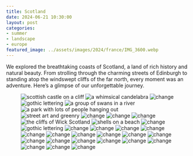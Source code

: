 ```yaml
---
title: Scotland
date: 2024-06-21 10:30:00
layout: post
categories:
- summer
- landscape
- europe
featured_image: ../assets/images/2024/france/IMG_3600.webp
---
```

We explored the breathtaking coasts of Scotland, a land of rich history and natural beauty. From strolling through the charming streets of Edinburgh to standing atop the windswept cliffs of the far north, every moment was an adventure. Here’s a glimpse of our unforgettable journey.

<figure class="masonry">
<img class="two" src="/assets/images/2024/uk/IMG_3600.webp" alt="scottish castle on a cliff">
<img src="/assets/images/2024/UK/IMG_3559.webp" alt="a whimsical candelabra">
   
<img src="/assets/images/2024/UK/IMG_3565.webp" alt="change">
<img src="/assets/images/2024/UK/IMG_3617.webp" alt="gothic lettering">
<img src="/assets/images/2024/UK/IMG_3571.webp" alt="a group of swans in a river">

<img src="/assets/images/2024/UK/IMG_3626.webp" alt="a park with lots of people hanging out">
<img class="two" src="/assets/images/2024/UK/IMG_3629.webp" alt="street art and greenry">

<img src="/assets/images/2024/UK/IMG_3665.webp" alt="change">
<img src="/assets/images/2024/UK/IMG_3671.webp" alt="change">
<img src="/assets/images/2024/UK/IMG_3672.webp" alt="change">

<img src="/assets/images/2024/UK/IMG_3817.webp" alt="the cliffs of Wick Scotland">
<img class="two" src="/assets/images/2024/UK/IMG_3775.webp" alt="shells on a beach">

<img class="two" src="/assets/images/2024/UK/IMG_3785.webp" alt="change">
<img src="/assets/images/2024/UK/IMG_3832.webp" alt="gothic lettering">

<img src="/assets/images/2024/UK/IMG_3869.webp" alt="change">
<img src="/assets/images/2024/UK/IMG_4003.webp" alt="change">
<img src="/assets/images/2024/UK/IMG_4025.webp" alt="change">

<img class="two" src="/assets/images/2024/UK/IMG_4043.webp" alt="change">
<img src="/assets/images/2024/UK/IMG_4097.webp" alt="change">

<img class="three" src="/assets/images/2024/UK/IMG_4083.webp" alt="change">

<img src="/assets/images/2024/UK/IMG_4226.webp" alt="change">
<img class="two" src="/assets/images/2024/UK/IMG_4237.webp" alt="change">
 
<img src="/assets/images/2024/UK/IMG_4257.webp" alt="change">
<img src="/assets/images/2024/UK/IMG_4287.webp" alt="change">
<img src="/assets/images/2024/UK/IMG_4338.webp" alt="change">

<img class="two" src="/assets/images/2024/UK/IMG_4405.webp" alt="change">
<img src="/assets/images/2024/UK/IMG_4480.webp" alt="change">

<img src="/assets/images/2024/UK/IMG_4515.webp" alt="change">
<img src="/assets/images/2024/UK/IMG_4500.webp" alt="change">
<img src="/assets/images/2024/UK/IMG_4447.webp" alt="change">

<img class="three" src="/assets/images/2024/UK/IMG_4597.webp" alt="change">

<img class="two" src="/assets/images/2024/UK/IMG_4677.webp" alt="change">
<img src="/assets/images/2024/UK/IMG_4641.webp" alt="change">

</figure>
